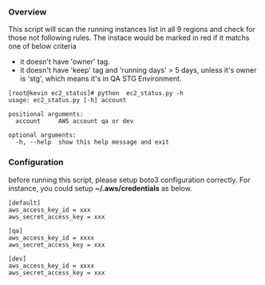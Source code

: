 ### Overview

This script will scan the running instances list in all 9 regions and check for those  not following rules. The instace would be marked in red if it matchs one of below criteria
 * it doesn't have 'owner' tag.
 * it doesn't have 'keep' tag and 'running days' > 5 days, unless it's owner is 'stg', which means it's in QA STG Environment.
 
```
[root@kevin ec2_status]# python  ec2_status.py -h
usage: ec2_status.py [-h] account

positional arguments:
  account     AWS account qa or dev

optional arguments:
  -h, --help  show this help message and exit
```

### Configuration 
before running this script, please setup boto3 configuration correctly. For instance, you could setup __~/.aws/credentials__ as below.


```
[default]
aws_access_key_id = xxx
aws_secret_access_key = xxx

[qa]
aws_access_key_id = xxxx
aws_secret_access_key = xxx

[dev]
aws_access_key_id = xxxx
aws_secret_access_key = xxx
```




